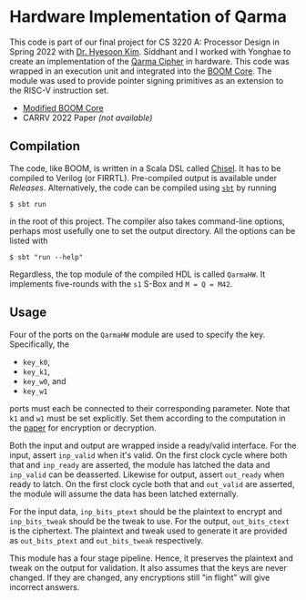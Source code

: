 # Hardware Implementation of Qarma

This code is part of our final project for CS 3220 A: Processor Design in Spring
2022 with [Dr. Hyesoon Kim][1]. Siddhant and I worked with Yonghae to create an
implementation of the [Qarma Cipher][2] in hardware. This code was wrapped in an
execution unit and integrated into the [BOOM Core][3]. The module was used to
provide pointer signing primitives as an extension to the RISC-V instruction
set.

* [Modified BOOM Core][4]
* CARRV 2022 Paper *(not available)*


## Compilation

The code, like BOOM, is written in a Scala DSL called [Chisel][6]. It has to be
compiled to Verilog (or FIRRTL). Pre-compiled output is available under
*Releases*. Alternatively, the code can be compiled using [`sbt`][7] by running
```
$ sbt run
```
in the root of this project. The compiler also takes command-line options,
perhaps most usefully one to set the output directory. All the options can be
listed with
```
$ sbt "run --help"
```

Regardless, the top module of the compiled HDL is called `QarmaHW`. It
implements five-rounds with the `s1` S-Box and `M = Q = M42`.


## Usage

Four of the ports on the `QarmaHW` module are used to specify the key.
Specifically, the

* `key_k0`,
* `key_k1`,
* `key_w0`, and
* `key_w1`

ports must each be connected to their corresponding parameter. Note that `k1`
and `w1` must be set explicitly. Set them according to the computation in the
[paper][2] for encryption or decryption.

Both the input and output are wrapped inside a ready/valid interface. For the
input, assert `inp_valid` when it's valid. On the first clock cycle where both
that and `inp_ready` are asserted, the module has latched the data and
`inp_valid` can be deasserted. Likewise for output, assert `out_ready` when
ready to latch. On the first clock cycle both that and `out_valid` are asserted,
the module will assume the data has been latched externally.

For the input data, `inp_bits_ptext` should be the plaintext to encrypt and
`inp_bits_tweak` should be the tweak to use. For the output, `out_bits_ctext` is
the ciphertext. The plaintext and tweak used to generate it are provided as
`out_bits_ptext` and `out_bits_tweak` respectively.

This module has a four stage pipeline. Hence, it preserves the plaintext and
tweak on the output for validation. It also assumes that the keys are never
changed. If they are changed, any encryptions still "in flight" will give
incorrect answers.


[1]: https://faculty.cc.gatech.edu/~hyesoon/ "Dr. Hyesoon Kim"
[2]: https://doi.org/10.13154/tosc.v2017.i1.4-44 "The QARMA Block Cipher Family. Almost MDS Matrices Over Rings With Zero Divisors, Nearly Symmetric Even-Mansour Constructions With Non-Involutory Central Rounds, and Search Heuristics for Low-Latency S-Boxes"
[3]: https://boom-core.org/ "RISC-V BOOM: The Berkeley Out-of-Order RISC-V Processor"
[4]: https://github.com/yonghaekim/riscv-boom/commit/528230f07b46313b2c3189d1ef7409187211816a
[6]: https://www.chisel-lang.org/ "Chisel/FIRRTL Hardware Compiler Framework"
[7]: https://www.scala-sbt.org/ "SBT: The Interactive Build Tool"
